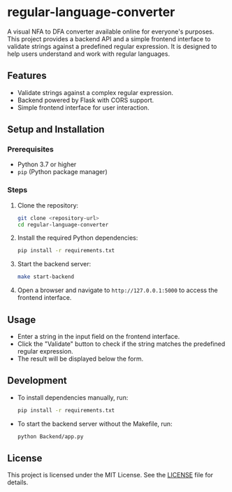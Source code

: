 # regular-language-converter

A visual NFA to DFA converter available online for everyone's purposes. This project provides a backend API and a simple frontend interface to validate strings against a predefined regular expression. It is designed to help users understand and work with regular languages.

## Features
- Validate strings against a complex regular expression.
- Backend powered by Flask with CORS support.
- Simple frontend interface for user interaction.

## Setup and Installation

### Prerequisites
- Python 3.7 or higher
- `pip` (Python package manager)

### Steps
1. Clone the repository:
   ```bash
   git clone <repository-url>
   cd regular-language-converter
   ```

2. Install the required Python dependencies:
   ```bash
   pip install -r requirements.txt
   ```

3. Start the backend server:
   ```bash
   make start-backend
   ```

4. Open a browser and navigate to `http://127.0.0.1:5000` to access the frontend interface.

## Usage
- Enter a string in the input field on the frontend interface.
- Click the "Validate" button to check if the string matches the predefined regular expression.
- The result will be displayed below the form.

## Development
- To install dependencies manually, run:
  ```bash
  pip install -r requirements.txt
  ```
- To start the backend server without the Makefile, run:
  ```bash
  python Backend/app.py
  ```

## License
This project is licensed under the MIT License. See the [LICENSE](LICENSE) file for details.
